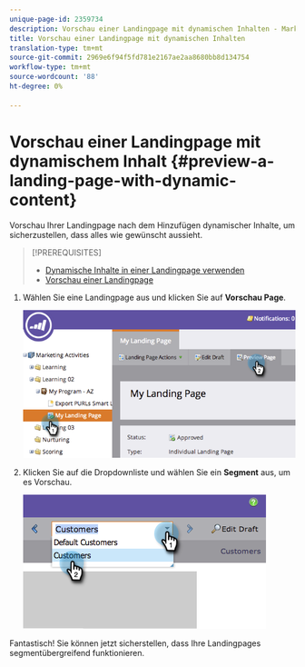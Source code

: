 ```yaml
---
unique-page-id: 2359734
description: Vorschau einer Landingpage mit dynamischen Inhalten - Marketing Docs - Produktdokumentation
title: Vorschau einer Landingpage mit dynamischen Inhalten
translation-type: tm+mt
source-git-commit: 2969e6f94f5fd781e2167ae2aa8680bb8d134754
workflow-type: tm+mt
source-wordcount: '88'
ht-degree: 0%

---
```



# Vorschau einer Landingpage mit dynamischem Inhalt {#preview-a-landing-page-with-dynamic-content}

Vorschau Ihrer Landingpage nach dem Hinzufügen dynamischer Inhalte, um sicherzustellen, dass alles wie gewünscht aussieht.

>[!PREREQUISITES]
>
>* [Dynamische Inhalte in einer Landingpage verwenden](/help/marketo/product-docs/demand-generation/landing-pages/personalizing-landing-pages/use-dynamic-content-in-a-landing-page.md)
>* [Vorschau einer Landingpage](/help/marketo/product-docs/demand-generation/landing-pages/landing-page-actions/preview-a-landing-page.md)


1. Wählen Sie eine Landingpage aus und klicken Sie auf **Vorschau Page**.

   ![](assets/image2014-9-17-16-3a9-3a55.png)

1. Klicken Sie auf die Dropdownliste und wählen Sie ein **Segment** aus, um es Vorschau.

   ![](assets/image2014-9-25-15-3a34-3a40.png)

Fantastisch! Sie können jetzt sicherstellen, dass Ihre Landingpages segmentübergreifend funktionieren.
